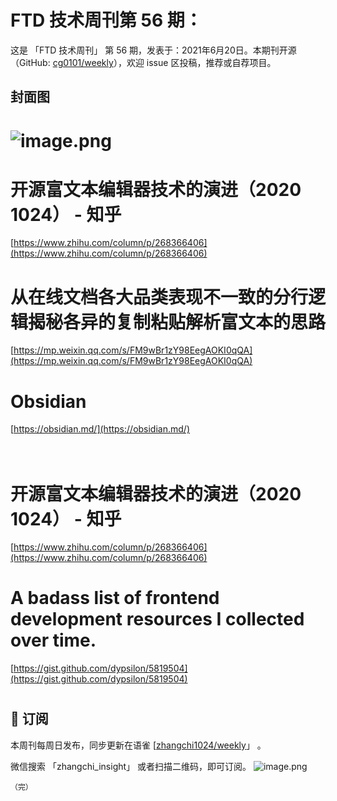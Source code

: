 # FTD 技术周刊第 56 期：
这是 「FTD 技术周刊」 第 56 期，发表于：2021年6月20日。本期刊开源（GitHub: [cg0101/weekly](https://github.com/cg0101/weekly)），欢迎 issue 区投稿，推荐或自荐项目。
## 封面图


# ![image.png](https://cdn.nlark.com/yuque/0/2020/png/132503/1605580687142-d2268183-6f8b-4b3f-b422-7d9c953ebf12.png#height=720&id=lry0w&margin=%5Bobject%20Object%5D&name=image.png&originHeight=720&originWidth=1080&originalType=binary&size=1152850&status=done&style=none&width=1080)
# 开源富文本编辑器技术的演进（2020 1024） - 知乎
[https://www.zhihu.com/column/p/268366406](https://www.zhihu.com/column/p/268366406)<br />

# 从在线文档各大品类表现不一致的分行逻辑揭秘各异的复制粘贴解析富文本的思路
[https://mp.weixin.qq.com/s/FM9wBr1zY98EegAOKI0qQA](https://mp.weixin.qq.com/s/FM9wBr1zY98EegAOKI0qQA)<br />

# Obsidian
[https://obsidian.md/](https://obsidian.md/)<br />
<br />
<br />

# 开源富文本编辑器技术的演进（2020 1024） - 知乎
[https://www.zhihu.com/column/p/268366406](https://www.zhihu.com/column/p/268366406)<br />

# A badass list of frontend development resources I collected over time.
[https://gist.github.com/dypsilon/5819504](https://gist.github.com/dypsilon/5819504)
# 



## 📅 订阅
本周刊每周日发布，同步更新在语雀 [[zhangchi1024/weekly](https://www.yuque.com/zhangchi1024/weekly)」 。


微信搜索 「zhangchi_insight」 或者扫描二维码，即可订阅。
    ![image.png](https://cdn.nlark.com/yuque/0/2021/jpeg/132503/1640750963398-e8538e9e-6b96-46f7-abff-c93b56bdd377.jpeg?x-oss-process=image%2Fwatermark%2Ctype_d3F5LW1pY3JvaGVp%2Csize_36%2Ctext_5byg6amw%2Ccolor_FFFFFF%2Cshadow_50%2Ct_80%2Cg_se%2Cx_10%2Cy_10%2Fresize%2Cw_426%2Climit_0)
    
    （完）